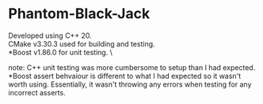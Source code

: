 # Phantom-Black-Jack
Developed using C++ 20. \
CMake v3.30.3 used for building and testing. \
*Boost v1.86.0 for unit testing. \

note: C++ unit testing was more cumbersome to setup than I had expected. \
*Boost assert behvaiour is different to what I had expected so it wasn't worth using. Essentially, it wasn't throwing any errors when testing for any incorrect asserts.